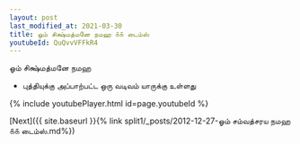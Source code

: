 ```yaml
---
layout: post
last_modified_at: 2021-03-30
title: ஓம் சிக்ஷ்மத்மனே நமஹ ௧௧ டைம்ஸ்
youtubeId: QuQvvVFFkR4
---
```

 
 
 ஓம் சிக்ஷ்மத்மனே நமஹ  
 
 -  புத்தியுக்கு அப்பாற்பட்ட ஒரு வடிவம் யாருக்கு உள்ளது 
 
  
 
  
 
 
 
 
 
 


{% include youtubePlayer.html id=page.youtubeId %}
 
[Next]({{ site.baseurl }}{% link  split1/_posts/2012-12-27-ஓம் சம்வத்சரய நமஹ ௧௧ டைம்ஸ்.md%})
 
